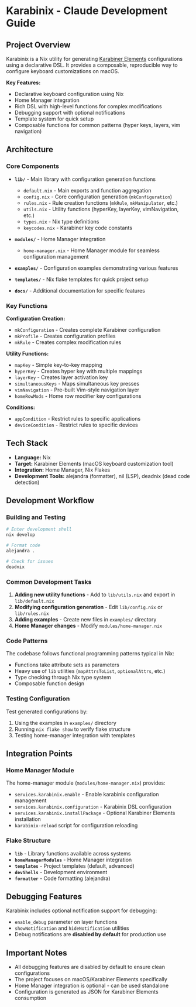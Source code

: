 # Karabinix - Claude Development Guide

## Project Overview

Karabinix is a Nix utility for generating [Karabiner Elements](https://karabiner-elements.pqrs.org/) configurations using a declarative DSL. It provides a composable, reproducible way to configure keyboard customizations on macOS.

**Key Features:**
- Declarative keyboard configuration using Nix
- Home Manager integration
- Rich DSL with high-level functions for complex modifications
- Debugging support with optional notifications
- Template system for quick setup
- Composable functions for common patterns (hyper keys, layers, vim navigation)

## Architecture

### Core Components

- **`lib/`** - Main library with configuration generation functions
  - `default.nix` - Main exports and function aggregation
  - `config.nix` - Core configuration generation (`mkConfiguration`)
  - `rules.nix` - Rule creation functions (`mkRule`, `mkManipulator`, etc.)
  - `utils.nix` - Utility functions (hyperKey, layerKey, vimNavigation, etc.)
  - `types.nix` - Nix type definitions
  - `keycodes.nix` - Karabiner key code constants

- **`modules/`** - Home Manager integration
  - `home-manager.nix` - Home Manager module for seamless configuration management

- **`examples/`** - Configuration examples demonstrating various features
- **`templates/`** - Nix flake templates for quick project setup
- **`docs/`** - Additional documentation for specific features

### Key Functions

**Configuration Creation:**
- `mkConfiguration` - Creates complete Karabiner configuration
- `mkProfile` - Creates configuration profiles
- `mkRule` - Creates complex modification rules

**Utility Functions:**
- `mapKey` - Simple key-to-key mapping
- `hyperKey` - Creates hyper key with multiple mappings
- `layerKey` - Creates layer activation key
- `simultaneousKeys` - Maps simultaneous key presses
- `vimNavigation` - Pre-built Vim-style navigation layer
- `homeRowMods` - Home row modifier key configurations

**Conditions:**
- `appCondition` - Restrict rules to specific applications
- `deviceCondition` - Restrict rules to specific devices

## Tech Stack

- **Language:** Nix
- **Target:** Karabiner Elements (macOS keyboard customization tool)
- **Integration:** Home Manager, Nix Flakes
- **Development Tools:** alejandra (formatter), nil (LSP), deadnix (dead code detection)

## Development Workflow

### Building and Testing

```bash
# Enter development shell
nix develop

# Format code
alejandra .

# Check for issues
deadnix
```

### Common Development Tasks

1. **Adding new utility functions** - Add to `lib/utils.nix` and export in `lib/default.nix`
2. **Modifying configuration generation** - Edit `lib/config.nix` or `lib/rules.nix`  
3. **Adding examples** - Create new files in `examples/` directory
4. **Home Manager changes** - Modify `modules/home-manager.nix`

### Code Patterns

The codebase follows functional programming patterns typical in Nix:
- Functions take attribute sets as parameters
- Heavy use of `lib` utilities (`mapAttrsToList`, `optionalAttrs`, etc.)
- Type checking through Nix type system
- Composable function design

### Testing Configuration

Test generated configurations by:
1. Using the examples in `examples/` directory
2. Running `nix flake show` to verify flake structure
3. Testing home-manager integration with templates

## Integration Points

### Home Manager Module

The home-manager module (`modules/home-manager.nix`) provides:
- `services.karabinix.enable` - Enable karabinix configuration management
- `services.karabinix.configuration` - Karabinix DSL configuration
- `services.karabinix.installPackage` - Optional Karabiner Elements installation
- `karabinix-reload` script for configuration reloading

### Flake Structure

- **`lib`** - Library functions available across systems
- **`homeManagerModules`** - Home Manager integration
- **`templates`** - Project templates (default, advanced)
- **`devShells`** - Development environment
- **`formatter`** - Code formatting (alejandra)

## Debugging Features

Karabinix includes optional notification support for debugging:
- `enable_debug` parameter on layer functions
- `showNotification` and `hideNotification` utilities  
- Debug notifications are **disabled by default** for production use

## Important Notes

- All debugging features are disabled by default to ensure clean configurations
- The project focuses on macOS/Karabiner Elements specifically
- Home Manager integration is optional - can be used standalone
- Configuration is generated as JSON for Karabiner Elements consumption